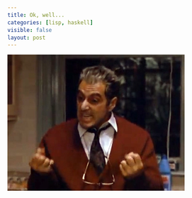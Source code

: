 ```yaml
---
title: Ok, well...
categories: [lisp, haskell]
visible: false
layout: post
---
```


![](/corleone.jpg "Just when I thought I was out...")
